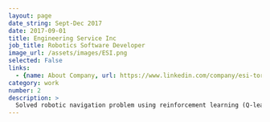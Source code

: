 ```yaml
---
layout: page
date_string: Sept-Dec 2017
date: 2017-09-01
title: Engineering Service Inc
job_title: Robotics Software Developer
image_url: /assets/images/ESI.png
selected: False
links:
  - {name: About Company, url: https://www.linkedin.com/company/esi-toronto}
category: work
number: 2
description: >
  Solved robotic navigation problem using reinforcement learning (Q-learning)
---
```

